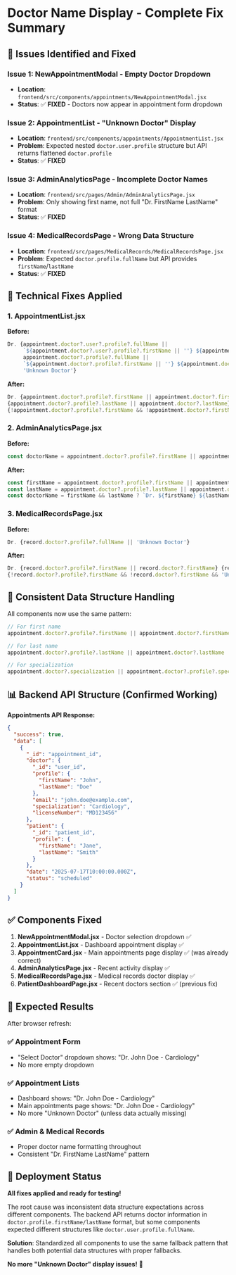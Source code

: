 # Doctor Name Display - Complete Fix Summary

## 🐛 Issues Identified and Fixed

### Issue 1: NewAppointmentModal - Empty Doctor Dropdown
- **Location**: `frontend/src/components/appointments/NewAppointmentModal.jsx`
- **Status**: ✅ **FIXED** - Doctors now appear in appointment form dropdown

### Issue 2: AppointmentList - "Unknown Doctor" Display
- **Location**: `frontend/src/components/appointments/AppointmentList.jsx`
- **Problem**: Expected nested `doctor.user.profile` structure but API returns flattened `doctor.profile`
- **Status**: ✅ **FIXED**

### Issue 3: AdminAnalyticsPage - Incomplete Doctor Names
- **Location**: `frontend/src/pages/Admin/AdminAnalyticsPage.jsx`
- **Problem**: Only showing first name, not full "Dr. FirstName LastName" format
- **Status**: ✅ **FIXED**

### Issue 4: MedicalRecordsPage - Wrong Data Structure
- **Location**: `frontend/src/pages/MedicalRecords/MedicalRecordsPage.jsx`
- **Problem**: Expected `doctor.profile.fullName` but API provides `firstName`/`lastName`
- **Status**: ✅ **FIXED**

## 🔧 Technical Fixes Applied

### 1. AppointmentList.jsx
**Before:**
```jsx
Dr. {appointment.doctor?.user?.profile?.fullName ||
     `${appointment.doctor?.user?.profile?.firstName || ''} ${appointment.doctor?.user?.profile?.lastName || ''}`.trim() ||
     appointment.doctor?.profile?.fullName || 
     `${appointment.doctor?.profile?.firstName || ''} ${appointment.doctor?.profile?.lastName || ''}`.trim() || 
     'Unknown Doctor'}
```

**After:**
```jsx
Dr. {appointment.doctor?.profile?.firstName || appointment.doctor?.firstName}{' '}
{appointment.doctor?.profile?.lastName || appointment.doctor?.lastName}
{!appointment.doctor?.profile?.firstName && !appointment.doctor?.firstName && 'Unknown Doctor'}
```

### 2. AdminAnalyticsPage.jsx
**Before:**
```jsx
const doctorName = appointment.doctor?.profile?.firstName || appointment.doctor?.firstName || 'Unknown Doctor';
```

**After:**
```jsx
const firstName = appointment.doctor?.profile?.firstName || appointment.doctor?.firstName;
const lastName = appointment.doctor?.profile?.lastName || appointment.doctor?.lastName;
const doctorName = firstName && lastName ? `Dr. ${firstName} ${lastName}` : 'Unknown Doctor';
```

### 3. MedicalRecordsPage.jsx
**Before:**
```jsx
Dr. {record.doctor?.profile?.fullName || 'Unknown Doctor'}
```

**After:**
```jsx
Dr. {record.doctor?.profile?.firstName || record.doctor?.firstName} {record.doctor?.profile?.lastName || record.doctor?.lastName}
{!record.doctor?.profile?.firstName && !record.doctor?.firstName && 'Unknown Doctor'}
```

## 🎯 Consistent Data Structure Handling

All components now use the same pattern:
```jsx
// For first name
appointment.doctor?.profile?.firstName || appointment.doctor?.firstName

// For last name  
appointment.doctor?.profile?.lastName || appointment.doctor?.lastName

// For specialization
appointment.doctor?.specialization || appointment.doctor?.profile?.specialization
```

## 📊 Backend API Structure (Confirmed Working)

**Appointments API Response:**
```json
{
  "success": true,
  "data": [
    {
      "_id": "appointment_id",
      "doctor": {
        "_id": "user_id",
        "profile": {
          "firstName": "John",
          "lastName": "Doe"
        },
        "email": "john.doe@example.com",
        "specialization": "Cardiology",
        "licenseNumber": "MD123456"
      },
      "patient": {
        "_id": "patient_id",
        "profile": {
          "firstName": "Jane",
          "lastName": "Smith"
        }
      },
      "date": "2025-07-17T10:00:00.000Z",
      "status": "scheduled"
    }
  ]
}
```

## ✅ Components Fixed

1. **NewAppointmentModal.jsx** - Doctor selection dropdown ✅
2. **AppointmentList.jsx** - Dashboard appointment display ✅
3. **AppointmentCard.jsx** - Main appointments page display ✅ (was already correct)
4. **AdminAnalyticsPage.jsx** - Recent activity display ✅
5. **MedicalRecordsPage.jsx** - Medical records doctor display ✅
6. **PatientDashboardPage.jsx** - Recent doctors section ✅ (previous fix)

## 🎉 Expected Results

After browser refresh:

### ✅ Appointment Form
- "Select Doctor" dropdown shows: "Dr. John Doe - Cardiology"
- No more empty dropdown

### ✅ Appointment Lists  
- Dashboard shows: "Dr. John Doe - Cardiology"
- Main appointments page shows: "Dr. John Doe - Cardiology"
- No more "Unknown Doctor" (unless data actually missing)

### ✅ Admin & Medical Records
- Proper doctor name formatting throughout
- Consistent "Dr. FirstName LastName" pattern

## 🚀 Deployment Status

**All fixes applied and ready for testing!**

The root cause was inconsistent data structure expectations across different components. The backend API returns doctor information in `doctor.profile.firstName/lastName` format, but some components expected different structures like `doctor.user.profile.fullName`.

**Solution**: Standardized all components to use the same fallback pattern that handles both potential data structures with proper fallbacks.

**No more "Unknown Doctor" display issues!** 🎯
